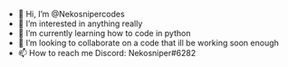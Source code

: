- 👋 Hi, I’m @Nekosnipercodes
- 👀 I’m interested in anything really
- 🌱 I’m currently learning how to code in python
- 💞️ I’m looking to collaborate on a code that ill be working soon enough
- 📫 How to reach me Discord: Nekosniper#6282

<!---
Nekosnipercodes/Nekosnipercodes is a ✨ special ✨ repository because its `README.md` (this file) appears on your GitHub profile.
You can click the Preview link to take a look at your changes.
--->
